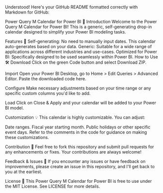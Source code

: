 
Understood! Here's your GitHub README formatted correctly with Markdown for GitHub:

Power Query M Calendar for Power BI 📅
Introduction
Welcome to the Power Query M Calendar for Power BI! This is a generic, self-generating drop-in calendar designed to simplify your Power BI modeling tasks.

Features 🌟
Self-generating: No need to manually input dates. This calendar auto-generates based on your data.
Generic: Suitable for a wide range of applications across different industries and use-cases.
Optimized for Power BI: Specifically designed to be used seamlessly within Power BI.
How to Use 🛠️
Download
Click on the green Code button and select Download ZIP.

Import
Open your Power BI Desktop, go to Home > Edit Queries > Advanced Editor. Paste the downloaded code here.

Configure
Make necessary adjustments based on your time range or any specific custom columns you'd like to add.

Load
Click on Close & Apply and your calendar will be added to your Power BI model.

Customization 💡
This calendar is highly customizable. You can adjust:

Date ranges.
Fiscal year starting month.
Public holidays or other specific event days.
Refer to the comments in the code for guidance on making these customizations.

Contribution 💼
Feel free to fork this repository and submit pull requests for any enhancements or fixes. Your contributions are always welcome!

Feedback & Issues 💌
If you encounter any issues or have feedback on improvements, please create an issue in this repository, and I'll get back to you at the earliest.

License 📄
This Power Query M Calendar for Power BI is free to use under the MIT License. See LICENSE for more details.

